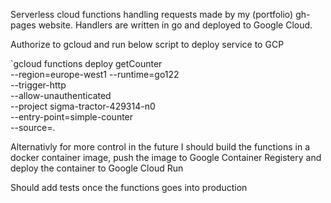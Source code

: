 Serverless cloud functions handling requests made by my (portfolio) gh-pages website. Handlers are written in go and deployed to Google Cloud.

Authorize to gcloud and run below script to deploy service to GCP

`gcloud functions deploy getCounter \
  --region=europe-west1
  --runtime=go122 \
  --trigger-http \
  --allow-unauthenticated \
  --project sigma-tractor-429314-n0 \
  --entry-point=simple-counter \
  --source=.


Alternativly for more control in the future I should build the functions in a docker container image, push the image to Google Container Registery and deploy the container to Google Cloud Run

Should add tests once the functions goes into production